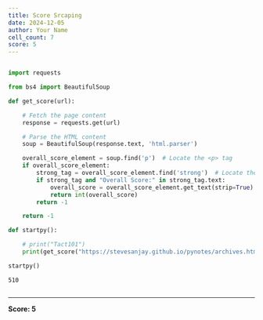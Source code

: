 ```yaml
---
title: Score Srcaping
date: 2024-12-05
author: Your Name
cell_count: 7
score: 5
---
```


```python

```


```python
import requests
```


```python
from bs4 import BeautifulSoup
```


```python
def get_score(url):

    # Fetch the page content
    response = requests.get(url)

    # Parse the HTML content
    soup = BeautifulSoup(response.text, 'html.parser')

    overall_score_element = soup.find('p')  # Locate the <p> tag
    if overall_score_element:
        strong_tag = overall_score_element.find('strong')  # Locate the <strong> tag inside <p>
        if strong_tag and "Overall Score:" in strong_tag.text:
            overall_score = overall_score_element.get_text(strip=True).replace("Overall Score:", "").strip()
            return int(overall_score)
        return -1

    return -1
```


```python
def startpy():

    # print("Tact101")
    print(get_score("https://stevesanjay.github.io/pynotes/archives.html"))
```


```python
startpy()
```

    510



```python

```


---
**Score: 5**
